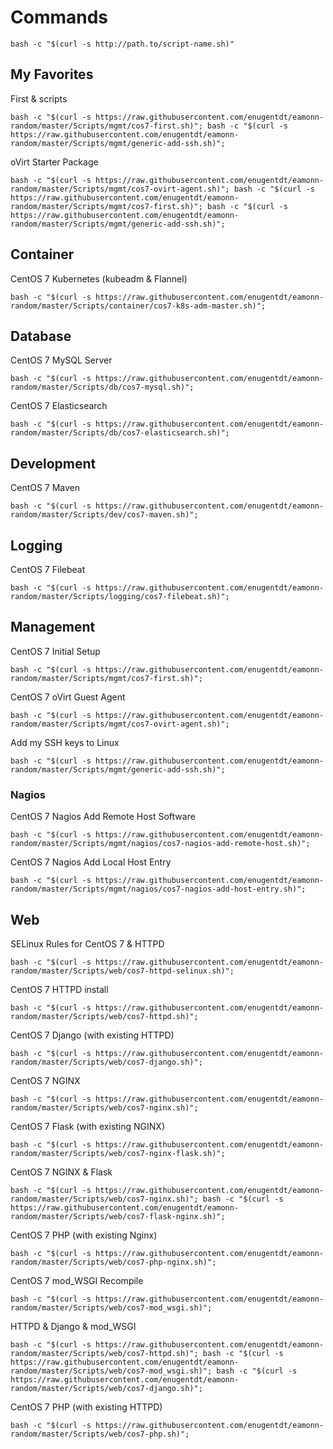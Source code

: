 # Commands

`bash -c "$(curl -s http://path.to/script-name.sh)"`

## My Favorites

First & scripts

`bash -c "$(curl -s https://raw.githubusercontent.com/enugentdt/eamonn-random/master/Scripts/mgmt/cos7-first.sh)"; bash -c "$(curl -s https://raw.githubusercontent.com/enugentdt/eamonn-random/master/Scripts/mgmt/generic-add-ssh.sh)";`

oVirt Starter Package

`bash -c "$(curl -s https://raw.githubusercontent.com/enugentdt/eamonn-random/master/Scripts/mgmt/cos7-ovirt-agent.sh)"; bash -c "$(curl -s https://raw.githubusercontent.com/enugentdt/eamonn-random/master/Scripts/mgmt/cos7-first.sh)"; bash -c "$(curl -s https://raw.githubusercontent.com/enugentdt/eamonn-random/master/Scripts/mgmt/generic-add-ssh.sh)";`


## Container

CentOS 7 Kubernetes (kubeadm & Flannel)

`bash -c "$(curl -s https://raw.githubusercontent.com/enugentdt/eamonn-random/master/Scripts/container/cos7-k8s-adm-master.sh)";`

## Database

CentOS 7 MySQL Server

`bash -c "$(curl -s https://raw.githubusercontent.com/enugentdt/eamonn-random/master/Scripts/db/cos7-mysql.sh)";`

CentOS 7 Elasticsearch

`bash -c "$(curl -s https://raw.githubusercontent.com/enugentdt/eamonn-random/master/Scripts/db/cos7-elasticsearch.sh)";`

## Development

CentOS 7 Maven

`bash -c "$(curl -s https://raw.githubusercontent.com/enugentdt/eamonn-random/master/Scripts/dev/cos7-maven.sh)";`

## Logging

CentOS 7 Filebeat

`bash -c "$(curl -s https://raw.githubusercontent.com/enugentdt/eamonn-random/master/Scripts/logging/cos7-filebeat.sh)";`

## Management

CentOS 7 Initial Setup

`bash -c "$(curl -s https://raw.githubusercontent.com/enugentdt/eamonn-random/master/Scripts/mgmt/cos7-first.sh)";`

CentOS 7 oVirt Guest Agent

`bash -c "$(curl -s https://raw.githubusercontent.com/enugentdt/eamonn-random/master/Scripts/mgmt/cos7-ovirt-agent.sh)";`

Add my SSH keys to Linux

`bash -c "$(curl -s https://raw.githubusercontent.com/enugentdt/eamonn-random/master/Scripts/mgmt/generic-add-ssh.sh)";`

### Nagios

CentOS 7 Nagios Add Remote Host Software

`bash -c "$(curl -s https://raw.githubusercontent.com/enugentdt/eamonn-random/master/Scripts/mgmt/nagios/cos7-nagios-add-remote-host.sh)";`

CentOS 7 Nagios Add Local Host Entry

`bash -c "$(curl -s https://raw.githubusercontent.com/enugentdt/eamonn-random/master/Scripts/mgmt/nagios/cos7-nagios-add-host-entry.sh)";`

## Web

SELinux Rules for CentOS 7 & HTTPD

`bash -c "$(curl -s https://raw.githubusercontent.com/enugentdt/eamonn-random/master/Scripts/web/cos7-httpd-selinux.sh)";`

CentOS 7 HTTPD install

`bash -c "$(curl -s https://raw.githubusercontent.com/enugentdt/eamonn-random/master/Scripts/web/cos7-httpd.sh)";`

CentOS 7 Django (with existing HTTPD)

`bash -c "$(curl -s https://raw.githubusercontent.com/enugentdt/eamonn-random/master/Scripts/web/cos7-django.sh)";`

CentOS 7 NGINX

`bash -c "$(curl -s https://raw.githubusercontent.com/enugentdt/eamonn-random/master/Scripts/web/cos7-nginx.sh)";`

CentOS 7 Flask (with existing NGINX)

`bash -c "$(curl -s https://raw.githubusercontent.com/enugentdt/eamonn-random/master/Scripts/web/cos7-nginx-flask.sh)";`

CentOS 7 NGINX & Flask

`bash -c "$(curl -s https://raw.githubusercontent.com/enugentdt/eamonn-random/master/Scripts/web/cos7-nginx.sh)"; bash -c "$(curl -s https://raw.githubusercontent.com/enugentdt/eamonn-random/master/Scripts/web/cos7-flask-nginx.sh)";`

CentOS 7 PHP (with existing Nginx)

`bash -c "$(curl -s https://raw.githubusercontent.com/enugentdt/eamonn-random/master/Scripts/web/cos7-php-nginx.sh)";`

CentOS 7 mod_WSGI Recompile

`bash -c "$(curl -s https://raw.githubusercontent.com/enugentdt/eamonn-random/master/Scripts/web/cos7-mod_wsgi.sh)";`

HTTPD & Django & mod_WSGI

`bash -c "$(curl -s https://raw.githubusercontent.com/enugentdt/eamonn-random/master/Scripts/web/cos7-httpd.sh)"; bash -c "$(curl -s https://raw.githubusercontent.com/enugentdt/eamonn-random/master/Scripts/web/cos7-mod_wsgi.sh)"; bash -c "$(curl -s https://raw.githubusercontent.com/enugentdt/eamonn-random/master/Scripts/web/cos7-django.sh)";`

CentOS 7 PHP (with existing HTTPD)

`bash -c "$(curl -s https://raw.githubusercontent.com/enugentdt/eamonn-random/master/Scripts/web/cos7-php.sh)";`


